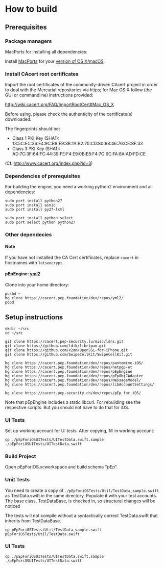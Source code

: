 # How to build

## Prerequisites

### Package managers

MacPorts for installing all dependencies:

Install [MacPorts](https://www.macports.org/) for your
[version of OS X/macOS](https://www.macports.org/install.php).

### Install CAcert root certificates

Import the root certificates of the community-driven CAcert project
in order to deal with the Mercurial repositories via https; for Mac
OS X follow (the GUI or commandline) instructions provided:

http://wiki.cacert.org/FAQ/ImportRootCert#Mac_OS_X

Before using, please check the authenticity of the certificate(s)
downloaded.

The fingerprints should be:

* Class 1 PKI Key (SHA1): 13:5C:EC:36:F4:9C:B8:E9:3B:1A:B2:70:CD:80:88:46:76:CE:8F:33 
* Class 3 PKI Key (SHA1): AD:7C:3F:64:FC:44:39:FE:F4:E9:0B:E8:F4:7C:6C:FA:8A:AD:FD:CE

(Cf. http://www.cacert.org/index.php?id=3)

### Dependencies of prerequisites

For building the engine, you need a working python2 environment
and all dependencies:

```
sudo port install python27
sudo port install asn1c
sudo port install py27-lxml

sudo port install python_select
sudo port select python python27
```

### Other dependecies

#### Note

If you have not installed the CA Cert certificates, replace `cacert` in hostnames
with `letsencrypt`.

#### pEpEngine: [yml2](https://fdik.org/yml/toolchain)

Clone into your home directory:

```
pushd ~
hg clone https://cacert.pep.foundation/dev/repos/yml2/
popd
```

## Setup instructions

```
mkdir ~/src
cd ~/src

git clone https://cacert.pep-security.lu/misc/ldns.git
git clone https://github.com/fdik/libetpan.git
git clone https://github.com/x2on/OpenSSL-for-iPhone.git
git clone https://github.com/SwipeCellKit/SwipeCellKit.git

hg clone https://cacert.pep.foundation/dev/repos/pantomime-iOS/
hg clone https://cacert.pep.foundation/dev/repos/netpgp-et
hg clone https://cacert.pep.foundation/dev/repos/pEpEngine
hg clone https://cacert.pep.foundation/dev/repos/pEpObjCAdapter
hg clone https://cacert.pep.foundation/dev/repos/MessageModel/
hg clone https://cacert.pep.foundation/dev/repos/libAccountSettings/

hg clone https://cacert.pep-security.ch/dev/repos/pEp_for_iOS/
```

Note that pEpEngine includes a static libcurl. For
rebuilding see the respective scripts. But you should not have to do that for iOS.

### UI Tests

Set up working account for UI tests. After copying, fill in working account:

```
cp ./pEpForiOSUITests/UITestData.swift.sample ./pEpForiOSUITests/UITestData.swift
```
### Build Project

Open pEpForiOS.xcworkspace and build schema "pEp".

### Unit Tests

You need to create a copy of `./pEpForiOSTests/Util/TestData_sample.swift` as TestData.swift
in the same directory. Populate it with your test accounts. The base class, TestDataBase, is checked in,
so structural changes will be noticed

The tests will not compile without a syntactically correct TestData.swift that inherits from TestDataBase.

```
cp pEpForiOSTests/Util/TestData_sample.swift pEpForiOSTests/Util/TestData.swift
```

### UI Tests

```
cp ./pEpForiOSUITests/UITestData.swift.sample ./pEpForiOSUITests/UITestData.swift
```
